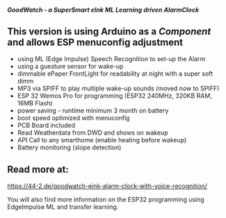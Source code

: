 ##### GoodWatch - a SuperSmart eInk ML Learning driven AlarmClock
## This version is using Arduino as a *Component* and allows ESP menuconfig adjustment

* using ML (Edge Impulse) Speech Recognition to set-up the Alarm
* using a guesture sensor for wake-up
* dimmable ePaper FrontLight for readability at night with a super soft dimm
* MP3 via SPIFF to play multiple wake-up sounds (moved now to SPIFF)
* ESP 32 Wemos Pro for programming (ESP32 240MHz, 320KB RAM, 16MB Flash)
* power saving - runtime minimum 3 month on battery
* boot speed optimized with menuconfig
* PCB Board included
* Read Weatherdata from DWD and shows on wakeup
* API Call to any smarthome (enable heating before wakeup)
* Battery monitoring (slope detection)
## Read more at: 
https://44-2.de/goodwatch-eink-alarm-clock-with-voice-recognition/

You will also find more information on the ESP32 programming using EdgeImpulse ML and transfer learning.
